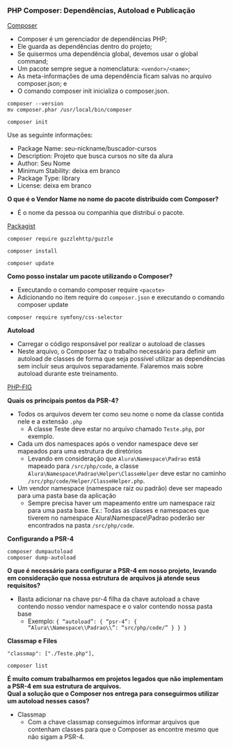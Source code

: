 ### PHP Composer: Dependências, Autoload e Publicação

[Composer](https://getcomposer.org/)

- Composer é um gerenciador de dependências PHP;
- Ele guarda as dependências dentro do projeto;
- Se quisermos uma dependência global, devemos usar o global command;
- Um pacote sempre segue a nomenclatura: ```<vendor>/<name>```;
- As meta-informações de uma dependência ficam salvas no arquivo composer.json; e
- O comando composer init inicializa o composer.json.

```
composer --version
mv composer.phar /usr/local/bin/composer
```

```
composer init
```

Use as seguinte informações:
- Package Name: seu-nickname/buscador-cursos
- Description: Projeto que busca cursos no site da alura
- Author: Seu Nome
- Minimum Stability: deixa em branco
- Package Type: library
- License: deixa em branco

**O que é o Vendor Name no nome do pacote distribuído com Composer?**
- É o nome da pessoa ou companhia que distribui o pacote.

[Packagist](https://packagist.org/)

```
composer require guzzlehttp/guzzle
```

```
composer install
```

```
composer update
```

**Como posso instalar um pacote utilizando o Composer?**
- Executando o comando composer require ```<pacote>```
- Adicionando no item require do ```composer.json``` e executando o comando composer update

```
composer require symfony/css-selector
```

**Autoload**
- Carregar o código responsável por realizar o autoload de classes
- Neste arquivo, o Composer faz o trabalho necessário para definir um autoload de classes de forma que seja possível utilizar as dependências sem incluir seus arquivos separadamente. Falaremos mais sobre autoload durante este treinamento.

[PHP-FIG](https://www.php-fig.org/)

**Quais os principais pontos da PSR-4?**
- Todos os arquivos devem ter como seu nome o nome da classe contida nele e a extensão ```.php```
    - A classe Teste deve estar no arquivo chamado ```Teste.php```, por exemplo.
- Cada um dos namespaces após o vendor namespace deve ser mapeados para uma estrutura de diretórios
    - Levando em consideração que ```Alura\Namespace\Padrao``` está mapeado para ```/src/php/code```, a classe ```Alura\Namespace\Padrao\Helper\ClasseHelper``` deve estar no caminho ```/src/php/code/Helper/ClasseHelper.php```.
- Um vendor namespace (namespace raiz ou padrão) deve ser mapeado para uma pasta base da aplicação
    - Sempre precisa haver um mapeamento entre um namespace raiz para uma pasta base. Ex.: Todas as classes e namespaces que tiverem no namespace Alura\Namespace\Padrao poderão ser encontrados na pasta ```/src/php/code```.

**Configurando a PSR-4**
```
composer dumpautoload
composer dump-autoload
```

**O que é necessário para configurar a PSR-4 em nosso projeto, levando em consideração que nossa estrutura de arquivos já atende seus requisitos?**
- Basta adicionar na chave psr-4 filha da chave autoload a chave contendo nosso vendor namespace e o valor contendo nossa pasta base
    - Exemplo: ```{ “autoload”: { “psr-4”: { “Alura\\Namespace\\Padrao\\”: “src/php/code/” } } }```

**Classmap e Files**
```
"classmap": ["./Teste.php"],
```

```
composer list
```

**É muito comum trabalharmos em projetos legados que não implementam a PSR-4 em sua estrutura de arquivos.** <br />
**Qual a solução que o Composer nos entrega para conseguirmos utilizar um autoload nesses casos?**
- Classmap
    - Com a chave classmap conseguimos informar arquivos que contenham classes para que o Composer as encontre mesmo que não sigam a PSR-4.